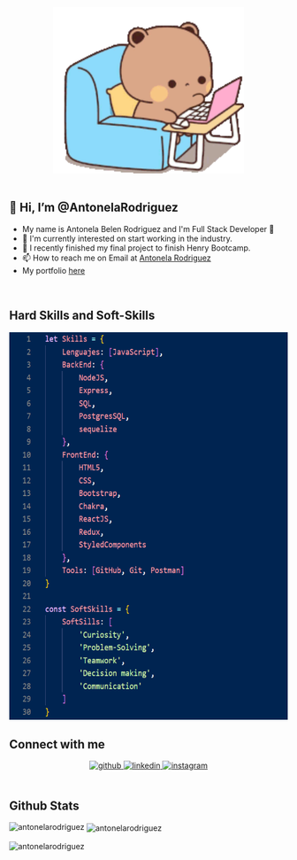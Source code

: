 <div align="center">
<img height="300" src="./assets/busy-cute.gif" />
</div>

<br/>

## 👋 Hi, I’m @AntonelaRodriguez
- My name is Antonela Belen Rodriguez and I'm Full Stack Developer 🚀
- 🧠 I'm currently interested on start working in the industry.
- 🔭 I recently finished my final project to finish Henry Bootcamp.
- 📫 How to reach me on Email at [Antonela Rodriguez](antonelabelenrodriguez@gmail.com) 
- My portfolio [here](https://portfolio-web-lemon.vercel.app/) 

<br/>

## Hard Skills and Soft-Skills

<img height="700" src="./assets/Skills.png" />

<br/>  


## Connect with me  
<div align="center">
<a href="https://github.com/AntonelaRodriguez" target="_blank">
<img src=https://img.shields.io/badge/github-%2324292e.svg?&style=for-the-badge&logo=github&logoColor=white alt=github style="margin-bottom: 5px;" />
</a>
<a href="https://linkedin.com/in/antonela-rodriguez" target="_blank">
<img src=https://img.shields.io/badge/linkedin-%231E77B5.svg?&style=for-the-badge&logo=linkedin&logoColor=white alt=linkedin style="margin-bottom: 5px;" />
</a>
<a href="https://instagram.com/anto.bell.20" target="_blank">
<img src=https://img.shields.io/badge/instagram-%23000000.svg?&style=for-the-badge&logo=instagram&logoColor=white alt=instagram style="margin-bottom: 5px;" />
</a>  
</div>  
  

<br/>  


## Github Stats  
<p><img align="left" src="https://github-readme-stats.vercel.app/api/top-langs?username=antonelarodriguez&show_icons=true&locale=en&layout=compact" alt="antonelarodriguez" /></p>

<p>&nbsp;<img align="center" src="https://github-readme-stats.vercel.app/api?username=antonelarodriguez&show_icons=true&locale=en" alt="antonelarodriguez" /></p>

<p><img align="center" src="https://github-readme-streak-stats.herokuapp.com/?user=antonelarodriguez&" alt="antonelarodriguez" /></p>
 